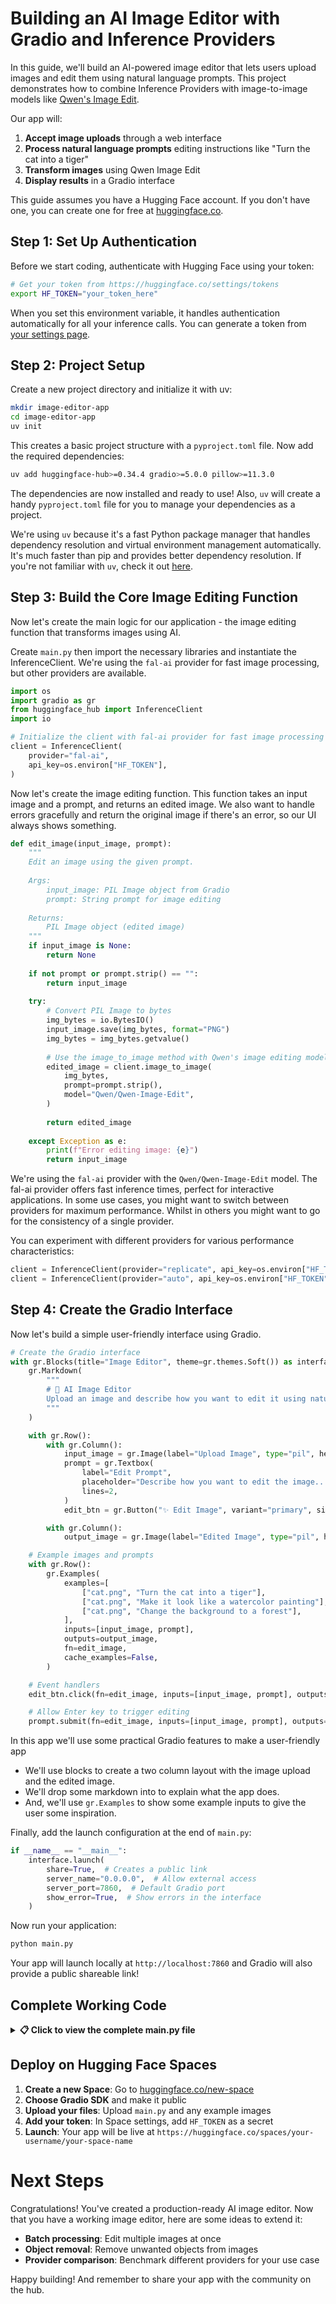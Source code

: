 # Building an AI Image Editor with Gradio and Inference Providers

In this guide, we'll build an AI-powered image editor that lets users upload images and edit them using natural language prompts. This project demonstrates how to combine Inference Providers with image-to-image models like [Qwen's Image Edit](https://huggingface.co/Qwen/Qwen-Image-Edit).

Our app will:

1. **Accept image uploads** through a web interface
2. **Process natural language prompts** editing instructions like "Turn the cat into a tiger"
3. **Transform images** using Qwen Image Edit
4. **Display results** in a Gradio interface

<Tip>

This guide assumes you have a Hugging Face account. If you don't have one, you can create one for free at [huggingface.co](https://huggingface.co).

</Tip>

## Step 1: Set Up Authentication

Before we start coding, authenticate with Hugging Face using your token:

```bash
# Get your token from https://huggingface.co/settings/tokens
export HF_TOKEN="your_token_here"
```

When you set this environment variable, it handles authentication automatically for all your inference calls. You can generate a token from [your settings page](https://huggingface.co/settings/tokens/new?ownUserPermissions=inference.serverless.write&tokenType=fineGrained).

## Step 2: Project Setup

Create a new project directory and initialize it with uv:

```bash
mkdir image-editor-app
cd image-editor-app
uv init
```

This creates a basic project structure with a `pyproject.toml` file. Now add the required dependencies:

```bash
uv add huggingface-hub>=0.34.4 gradio>=5.0.0 pillow>=11.3.0
```

The dependencies are now installed and ready to use! Also, `uv` will create a handy `pyproject.toml` file for you to manage your dependencies as a project.

<Tip>

We're using `uv` because it's a fast Python package manager that handles dependency resolution and virtual environment management automatically. It's much faster than pip and provides better dependency resolution. If you're not familiar with `uv`, check it out [here](https://docs.astral.sh/uv/).

</Tip>

## Step 3: Build the Core Image Editing Function

Now let's create the main logic for our application - the image editing function that transforms images using AI.

Create `main.py` then import the necessary libraries and instantiate the InferenceClient. We're using the `fal-ai` provider for fast image processing, but other providers are available.

```python
import os
import gradio as gr
from huggingface_hub import InferenceClient
import io

# Initialize the client with fal-ai provider for fast image processing
client = InferenceClient(
    provider="fal-ai",
    api_key=os.environ["HF_TOKEN"],
)
```

Now let's create the image editing function. This function takes an input image and a prompt, and returns an edited image. We also want to handle errors gracefully and return the original image if there's an error, so our UI always shows something.

```python
def edit_image(input_image, prompt):
    """
    Edit an image using the given prompt.
    
    Args:
        input_image: PIL Image object from Gradio
        prompt: String prompt for image editing
    
    Returns:
        PIL Image object (edited image)
    """
    if input_image is None:
        return None
    
    if not prompt or prompt.strip() == "":
        return input_image
    
    try:
        # Convert PIL Image to bytes
        img_bytes = io.BytesIO()
        input_image.save(img_bytes, format="PNG")
        img_bytes = img_bytes.getvalue()
        
        # Use the image_to_image method with Qwen's image editing model
        edited_image = client.image_to_image(
            img_bytes,
            prompt=prompt.strip(),
            model="Qwen/Qwen-Image-Edit",
        )
        
        return edited_image
    
    except Exception as e:
        print(f"Error editing image: {e}")
        return input_image
```

<Tip>

We're using the `fal-ai` provider with the `Qwen/Qwen-Image-Edit` model. The fal-ai provider offers fast inference times, perfect for interactive applications. In some use cases, you might want to switch between providers for maximum performance. Whilst in others you might want to go for the consistency of a single provider.

You can experiment with different providers for various performance characteristics:

```python
client = InferenceClient(provider="replicate", api_key=os.environ["HF_TOKEN"])
client = InferenceClient(provider="auto", api_key=os.environ["HF_TOKEN"])  # Automatic selection
```

</Tip>

## Step 4: Create the Gradio Interface

Now let's build a simple user-friendly interface using Gradio. 

```python
# Create the Gradio interface
with gr.Blocks(title="Image Editor", theme=gr.themes.Soft()) as interface:
    gr.Markdown(
        """
        # 🎨 AI Image Editor
        Upload an image and describe how you want to edit it using natural language!
        """
    )

    with gr.Row():
        with gr.Column():
            input_image = gr.Image(label="Upload Image", type="pil", height=400)
            prompt = gr.Textbox(
                label="Edit Prompt",
                placeholder="Describe how you want to edit the image...",
                lines=2,
            )
            edit_btn = gr.Button("✨ Edit Image", variant="primary", size="lg")

        with gr.Column():
            output_image = gr.Image(label="Edited Image", type="pil", height=400)

    # Example images and prompts
    with gr.Row():
        gr.Examples(
            examples=[
                ["cat.png", "Turn the cat into a tiger"],
                ["cat.png", "Make it look like a watercolor painting"],
                ["cat.png", "Change the background to a forest"],
            ],
            inputs=[input_image, prompt],
            outputs=output_image,
            fn=edit_image,
            cache_examples=False,
        )

    # Event handlers
    edit_btn.click(fn=edit_image, inputs=[input_image, prompt], outputs=output_image)

    # Allow Enter key to trigger editing
    prompt.submit(fn=edit_image, inputs=[input_image, prompt], outputs=output_image)
```

In this app we'll use some practical Gradio features to make a user-friendly app

- We'll use blocks to create a two column layout with the image upload and the edited image.
- We'll drop some markdown into to explain what the app does.
- And, we'll use `gr.Examples` to show some example inputs to give the user some inspiration.

Finally, add the launch configuration at the end of `main.py`:

```python
if __name__ == "__main__":
    interface.launch(
        share=True,  # Creates a public link
        server_name="0.0.0.0",  # Allow external access
        server_port=7860,  # Default Gradio port
        show_error=True,  # Show errors in the interface
    )
```

Now run your application:

```bash
python main.py
```

Your app will launch locally at `http://localhost:7860` and Gradio will also provide a public shareable link!


## Complete Working Code

<details>
<summary><strong>📋 Click to view the complete main.py file</strong></summary>

```python
import os
import gradio as gr
from huggingface_hub import InferenceClient
from PIL import Image
import io

# Initialize the client
client = InferenceClient(
    provider="fal-ai",
    api_key=os.environ["HF_TOKEN"],
)

def edit_image(input_image, prompt):
    """
    Edit an image using the given prompt.
    
    Args:
        input_image: PIL Image object from Gradio
        prompt: String prompt for image editing
    
    Returns:
        PIL Image object (edited image)
    """
    if input_image is None:
        return None
    
    if not prompt or prompt.strip() == "":
        return input_image
    
    try:
        # Convert PIL Image to bytes
        img_bytes = io.BytesIO()
        input_image.save(img_bytes, format="PNG")
        img_bytes = img_bytes.getvalue()
        
        # Use the image_to_image method
        edited_image = client.image_to_image(
            img_bytes,
            prompt=prompt.strip(),
            model="Qwen/Qwen-Image-Edit",
        )
        
        return edited_image
    
    except Exception as e:
        print(f"Error editing image: {e}")
        return input_image

# Create Gradio interface
with gr.Blocks(title="Image Editor", theme=gr.themes.Soft()) as interface:
    gr.Markdown(
        """
        # 🎨 AI Image Editor
        Upload an image and describe how you want to edit it using natural language!
        """
    )

    with gr.Row():
        with gr.Column():
            input_image = gr.Image(label="Upload Image", type="pil", height=400)
            prompt = gr.Textbox(
                label="Edit Prompt",
                placeholder="Describe how you want to edit the image...",
                lines=2,
            )
            edit_btn = gr.Button("✨ Edit Image", variant="primary", size="lg")

        with gr.Column():
            output_image = gr.Image(label="Edited Image", type="pil", height=400)

    # Example images and prompts
    with gr.Row():
        gr.Examples(
            examples=[
                ["cat.png", "Turn the cat into a tiger"],
                ["cat.png", "Make it look like a watercolor painting"],
                ["cat.png", "Change the background to a forest"],
            ],
            inputs=[input_image, prompt],
            outputs=output_image,
            fn=edit_image,
            cache_examples=False,
        )

    # Event handlers
    edit_btn.click(fn=edit_image, inputs=[input_image, prompt], outputs=output_image)

    # Allow Enter key to trigger editing
    prompt.submit(fn=edit_image, inputs=[input_image, prompt], outputs=output_image)

if __name__ == "__main__":
    interface.launch(
        share=True,  # Creates a public link
        server_name="0.0.0.0",  # Allow external access
        server_port=7860,  # Default Gradio port
        show_error=True,  # Show errors in the interface
    )
```

</details>

## Deploy on Hugging Face Spaces

1. **Create a new Space**: Go to [huggingface.co/new-space](https://huggingface.co/new-space)
2. **Choose Gradio SDK** and make it public
3. **Upload your files**: Upload `main.py` and any example images
4. **Add your token**: In Space settings, add `HF_TOKEN` as a secret
5. **Launch**: Your app will be live at `https://huggingface.co/spaces/your-username/your-space-name`


# Next Steps

Congratulations! You've created a production-ready AI image editor. Now that you have a working image editor, here are some ideas to extend it:

- **Batch processing**: Edit multiple images at once
- **Object removal**: Remove unwanted objects from images
- **Provider comparison**: Benchmark different providers for your use case

Happy building! And remember to share your app with the community on the hub.
